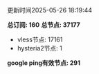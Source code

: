 更新时间2025-05-26 18:19:44

**总订阅: 160**
**总节点: 37177**
- vless节点: 17161
- hysteria2节点: 1

**google ping有效节点: 291**

